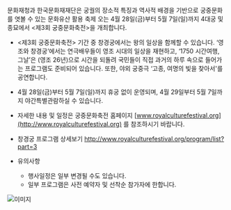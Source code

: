 문화재청과 한국문화재재단은 궁궐의 장소적 특징과 역사적 배경을 기반으로 궁중문화를 엿볼 수 있는 문화유산 활용 축제 오는 4월 28일(금)부터 5월 7일(일)까지 4대궁 및 종묘에서 <제3회 궁중문화축전>을 개최합니다.

- <제3회 궁중문화축전> 기간 중 창경궁에서는 왕의 일상을 함께할 수 있습니다. ‘영조와 창경궁’에서는 연극배우들이 영조 시대의 일상을 재현하고, ‘1750 시간여행, 그날’은 (영조 26년)으로 시간을 되돌려 국민들이 직접 과거의 하루 속으로 들어가는 프로그램도 준비되어 있습니다. 또한, 야외 궁중극 ‘고종, 여명의 빛을 찾아서'를 공연합니다.

- 4월 28일(금)부터 5월 7일(일)까지 휴궁 없이 운영되며, 4월 29일부터 5월 7일까지 야간특별관람하실 수 있습니다.

- 자세한 내용 및 일정은 궁중문화축전 홈페이지 [www.royalculturefestival.org](http://www.royalculturefestival.org) 를 참조하시기 바랍니다.
- 창경궁 프로그램 상세보기 <http://www.royalculturefestival.org/program/list?part=3>
- 유의사항
  - 행사일정은 일부 변경될 수도 있습니다.
  - 일부 프로그램은 사전 예약자 및 선착순 참가자에 한합니다.

![이미지](http://cgg.cha.go.kr/html/popup/img/popup_20170419.jpg)